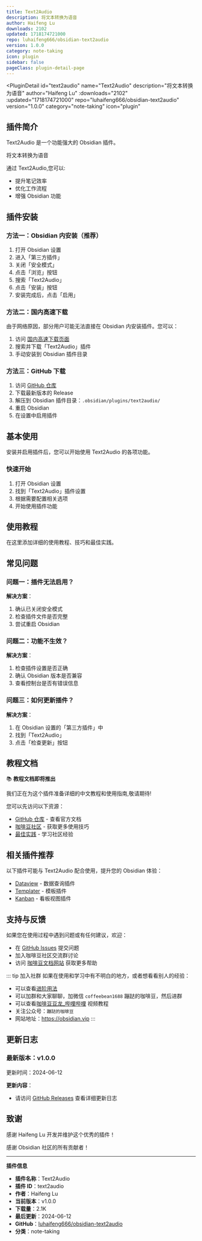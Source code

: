 ```yaml
---
title: Text2Audio
description: 将文本转换为语音
author: Haifeng Lu
downloads: 2102
updated: 1718174721000
repo: luhaifeng666/obsidian-text2audio
version: 1.0.0
category: note-taking
icon: plugin
sidebar: false
pageClass: plugin-detail-page
---
```


<PluginDetail
  id="text2audio"
  name="Text2Audio"
  description="将文本转换为语音"
  author="Haifeng Lu"
  :downloads="2102"
  :updated="1718174721000"
  repo="luhaifeng666/obsidian-text2audio"
  version="1.0.0"
  category="note-taking"
  icon="plugin"
>

<!-- AUTO_GENERATED_START -->
## 插件简介

Text2Audio 是一个功能强大的 Obsidian 插件。

将文本转换为语音

通过 Text2Audio,您可以:

- 提升笔记效率
- 优化工作流程
- 增强 Obsidian 功能

<!-- AUTO_GENERATED_END -->

<!-- AUTO_GENERATED_START -->
## 插件安装

### 方法一：Obsidian 内安装（推荐）

1. 打开 Obsidian 设置
2. 进入「第三方插件」
3. 关闭「安全模式」
4. 点击「浏览」按钮
5. 搜索「Text2Audio」
6. 点击「安装」按钮
7. 安装完成后，点击「启用」

### 方法二：国内高速下载

由于网络原因，部分用户可能无法直接在 Obsidian 内安装插件。您可以：

1. 访问 [国内高速下载页面](/zh/documentation/obsidian-plugins-download.html)
2. 搜索并下载「Text2Audio」插件
3. 手动安装到 Obsidian 插件目录

### 方法三：GitHub 下载

1. 访问 [GitHub 仓库](https://github.com/luhaifeng666/obsidian-text2audio)
2. 下载最新版本的 Release
3. 解压到 Obsidian 插件目录：`.obsidian/plugins/text2audio/`
4. 重启 Obsidian
5. 在设置中启用插件

## 基本使用

安装并启用插件后，您可以开始使用 Text2Audio 的各项功能。

### 快速开始

1. 打开 Obsidian 设置
2. 找到「Text2Audio」插件设置
3. 根据需要配置相关选项
4. 开始使用插件功能

<!-- AUTO_GENERATED_END -->

<!-- CUSTOM_CONTENT_START:tutorial -->
## 使用教程

在这里添加详细的使用教程、技巧和最佳实践。

<!-- CUSTOM_CONTENT_END:tutorial -->

<!-- SHARED_CONTENT_START -->
## 常见问题

### 问题一：插件无法启用？

**解决方案**：
1. 确认已关闭安全模式
2. 检查插件文件是否完整
3. 尝试重启 Obsidian

### 问题二：功能不生效？

**解决方案**：
1. 检查插件设置是否正确
2. 确认 Obsidian 版本是否兼容
3. 查看控制台是否有错误信息

### 问题三：如何更新插件？

**解决方案**：
1. 在 Obsidian 设置的「第三方插件」中
2. 找到「Text2Audio」
3. 点击「检查更新」按钮

## 教程文档

📚 **教程文档即将推出**

我们正在为这个插件准备详细的中文教程和使用指南,敬请期待!

您可以先访问以下资源：
- [GitHub 仓库](https://github.com/luhaifeng666/obsidian-text2audio) - 查看官方文档
- [咖啡豆社区](/zh/bases/) - 获取更多使用技巧
- [最佳实践](/zh/best-practices/) - 学习社区经验

## 相关插件推荐

以下插件可能与 Text2Audio 配合使用，提升您的 Obsidian 体验：

- [Dataview](/zh/plugins/dataview.html) - 数据查询插件
- [Templater](/zh/plugins/templater-obsidian.html) - 模板插件
- [Kanban](/zh/plugins/obsidian-kanban.html) - 看板视图插件

## 支持与反馈

如果您在使用过程中遇到问题或有任何建议，欢迎：

- 在 [GitHub Issues](https://github.com/luhaifeng666/obsidian-text2audio/issues) 提交问题
- 加入咖啡豆社区交流群讨论
- 访问 [咖啡豆文档网站](https://obsidian.vip) 获取更多帮助

::: tip 加入社群
如果在使用和学习中有不明白的地方，或者想看看别人的经验：
- 可以查看[进阶用法](/zh/advanced)
- 可以加群和大家聊聊，加微信 `coffeebean1688` 蹦跶的咖啡豆，然后进群
- 可以查看[咖啡豆豆龙_哔哩哔哩](https://space.bilibili.com/618777356) 视频教程
- 关注公众号：`蹦跶的咖啡豆`
- 网站地址：https://obsidian.vip
:::
<!-- SHARED_CONTENT_END -->

<!-- AUTO_GENERATED_START -->
## 更新日志

### 最新版本：v1.0.0

更新时间：2024-06-12

**更新内容**：
- 请访问 [GitHub Releases](https://github.com/luhaifeng666/obsidian-text2audio/releases) 查看详细更新日志

## 致谢

感谢 Haifeng Lu 开发并维护这个优秀的插件！

感谢 Obsidian 社区的所有贡献者！

---

**插件信息**
- **插件名称**：Text2Audio
- **插件 ID**：text2audio
- **作者**：Haifeng Lu
- **当前版本**：v1.0.0
- **下载量**：2.1K
- **最后更新**：2024-06-12
- **GitHub**：[luhaifeng666/obsidian-text2audio](https://github.com/luhaifeng666/obsidian-text2audio)
- **分类**：note-taking
<!-- AUTO_GENERATED_END -->

</PluginDetail>

